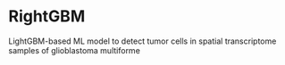 # RightGBM
LightGBM-based ML model to detect tumor cells in spatial transcriptome samples of glioblastoma multiforme
